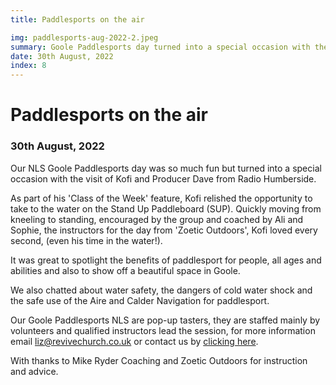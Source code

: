 ```yaml
---
title: Paddlesports on the air

img: paddlesports-aug-2022-2.jpeg
summary: Goole Paddlesports day turned into a special occasion with the visit of Kofi Smiles and Producer Dave from Radio Humberside.
date: 30th August, 2022
index: 8
---
```


# Paddlesports on the air

### 30th August, 2022

Our NLS Goole Paddlesports day was so much fun but turned into a special occasion with the visit of Kofi and Producer Dave from Radio Humberside.

As part of his 'Class of the Week' feature, Kofi relished the opportunity to take to the water on the Stand Up Paddleboard (SUP). Quickly moving from kneeling to standing, encouraged by the group and coached by Ali and Sophie, the instructors for the day from 'Zoetic Outdoors', Kofi loved every second, (even his time in the water!).

It was great to spotlight the benefits of paddlesport for people, all ages and abilities and also to show off a beautiful space in Goole.

We also chatted about water safety, the dangers of cold water shock and the safe use of the Aire and Calder Navigation for paddlesport.

Our Goole Paddlesports NLS are pop-up tasters, they are staffed mainly by volunteers and qualified instructors lead the session, for more information email <liz@revivechurch.co.uk> or contact us by [clicking here](https://nls-prototype.netlify.app/contact).

With thanks to Mike Ryder Coaching and Zoetic Outdoors for instruction and advice.

